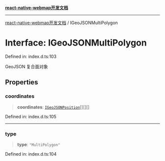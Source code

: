 [**react-native-webmap开发文档**](../README.md)

***

[react-native-webmap开发文档](../globals.md) / IGeoJSONMultiPolygon

# Interface: IGeoJSONMultiPolygon

Defined in: index.d.ts:103

GeoJSON 复合面对象

## Properties

### coordinates

> **coordinates**: [`IGeoJSONPosition`](../type-aliases/IGeoJSONPosition.md)[][][]

Defined in: index.d.ts:105

***

### type

> **type**: `"MultiPolygon"`

Defined in: index.d.ts:104
